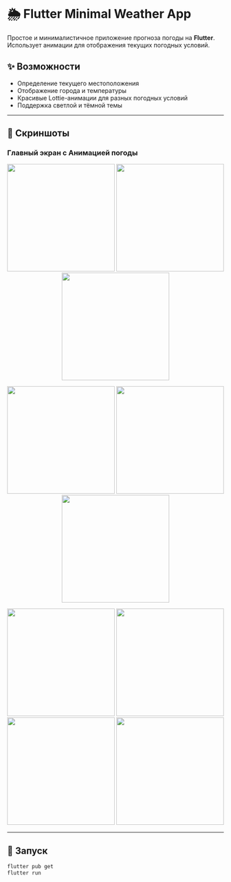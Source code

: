 # 🌦️ Flutter Minimal Weather App

Простое и минималистичное приложение прогноза погоды на **Flutter**.  
Использует анимации для отображения текущих погодных условий.

## ✨ Возможности
- Определение текущего местоположения
- Отображение города и температуры
- Красивые Lottie-анимации для разных погодных условий
- Поддержка светлой и тёмной темы

---

## 📱 Скриншоты

### Главный экран с Анимацией погоды
<p align="center">
  <img src="screenshots/1.jpg" width="250">
  <img src="screenshots/2.jpg" width="250">
  <img src="screenshots/3.jpg" width="250">
</p>

<p align="center">
  <img src="screenshots/4.jpg" width="250">
  <img src="screenshots/5.jpg" width="250">
  <img src="screenshots/6.jpg" width="250">
</p>

<p align="center">
  <img src="screenshots/7.jpg" width="250">
  <img src="screenshots/8.jpg" width="250">
  <img src="screenshots/9.jpg" width="250">
  <img src="screenshots/0.jpg" width="250">
</p>

---

## 🚀 Запуск
```sh
flutter pub get
flutter run
